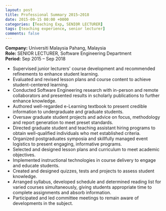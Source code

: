```yaml
---
layout: post
title: Professional Summary 2015–2018
date: 2015-09-15 00:00 +0000
categories: [Teaching Exp, SENIOR LECTURER]
tags: [teaching experience, senior lecturer]
comments: false
---
```

**Company:** Universiti Malaysia Pahang, Malaysia  
**Role:** SENIOR LECTURER, Software Engineering Department  
**Period:** Sep 2015 – Sep 2018  

- Supervised junior lecturers' course development and recommended refinements to enhance student learning.
- Evaluated and revised lesson plans and course content to achieve student-centered learning.
- Conducted Software Engineering research with in-person and remote collaborators and presented results in scholarly publications to further enhance knowledge.
- Authored well-regarded e-Learning textbook to present credible information to undergraduate and graduate students.
- Oversaw graduate student projects and advice on focus, methodology and report generation to meet preset standards.
- Directed graduate student and teaching assistant hiring programs to obtain well-qualified individuals who met established criteria.
- Organized postgraduates symposia and skillfully managed event logistics to present engaging, informative programs.
- Selected and designed lesson plans and curriculum to meet academic objectives.
- Implemented instructional technologies in course delivery to engage and educate students.
- Created and designed quizzes, tests and projects to assess student knowledge.
- Arranged syllabus, developed schedule and determined reading list for varied courses simultaneously, giving students appropriate time to complete assignments and absorb information.
- Participated and led committee meetings to remain aware of developments in the subject.
